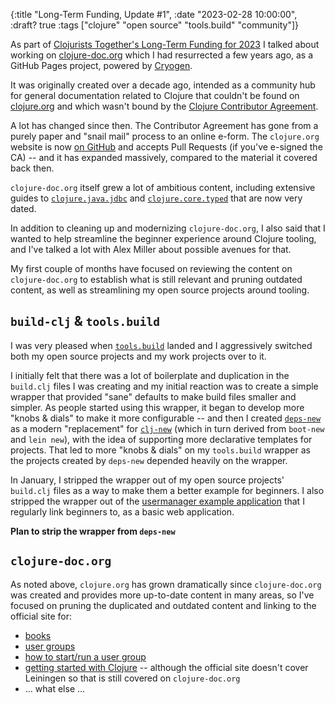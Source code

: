 {:title "Long-Term Funding, Update #1",
 :date "2023-02-28 10:00:00",
 :draft? true
 :tags ["clojure" "open source" "tools.build" "community"]}

As part of [Clojurists Together's Long-Term Funding for 2023](https://www.clojuriststogether.org/news/clojurists-together-2023-long-term-funding-announcement/)
I talked about working on [clojure-doc.org](https://clojure-doc.org)
which I had resurrected a few years ago, as a GitHub Pages project,
powered by [Cryogen](https://cryogenweb.org/).<!--more-->

It was originally created over a decade ago, intended as a community hub for
general documentation related to Clojure that couldn't be found on
[clojure.org](https://clojure.org) and which wasn't bound by the
[Clojure Contributor Agreement](https://clojure.org/dev/contributor_agreement).

A lot has changed since then. The Contributor Agreement has gone from a purely
paper and "snail mail" process to an online e-form. The `clojure.org` website
is now [on GitHub](https://github.com/clojure/clojure-site) and accepts
Pull Requests (if you've e-signed the CA) -- and it has expanded massively,
compared to the material it covered back then.

`clojure-doc.org` itself grew a lot of ambitious content, including extensive
guides to [`clojure.java.jdbc`](https://github.com/clojure/java.jdbc) and
[`clojure.core.typed`](https://github.com/clojure/core.typed) that are now
very dated.

In addition to cleaning up and modernizing `clojure-doc.org`, I also said that
I wanted to help streamline the beginner experience around Clojure tooling,
and I've talked a lot with Alex Miller about possible avenues for that.

My first couple of months have focused on reviewing the content on
`clojure-doc.org` to establish what is still relevant and pruning outdated
content, as well as streamlining my open source projects around tooling.

## `build-clj` & `tools.build`

I was very pleased when [`tools.build`](https://github.com/clojure/tools.build)
landed and I aggressively switched both my open source projects and my work
projects over to it.

I initially felt that there was a lot of boilerplate and duplication in the
`build.clj` files I was creating and my initial reaction was to create a
simple wrapper that provided "sane" defaults to make build files smaller
and simpler. As people started using this wrapper, it began to develop more
"knobs & dials" to make it more configurable -- and then I created
[`deps-new`](https://github.com/seancorfield/deps-new) as a modern
"replacement" for [`clj-new`](https://github.com/seancorfield/clj-new)
(which in turn derived from `boot-new` and `lein new`), with the idea of
supporting more declarative templates for projects. That led to more
"knobs & dials" on my `tools.build` wrapper as the projects created by
`deps-new` depended heavily on the wrapper.

In January, I stripped the wrapper out of my open source projects'
`build.clj` files as a way to make them a better example for beginners.
I also stripped the wrapper out of the
[usermanager example application](https://github.com/seancorfield/usermanager-example)
that I regularly link beginners to, as a basic web application.

**Plan to strip the wrapper from `deps-new`**

## `clojure-doc.org`

As noted above, `clojure.org` has grown dramatically since `clojure-doc.org`
was created and provides more up-to-date content in many areas, so I've
focused on pruning the duplicated and outdated content and linking to the
official site for:

* [books]()
* [user groups]()
* [how to start/run a user group]()
* [getting started with Clojure]() -- although the official site doesn't cover Leiningen so that is still covered on `clojure-doc.org`
* ... what else ...
